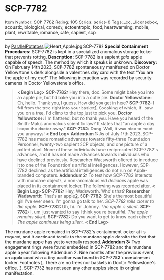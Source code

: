 # SCP-7782
Item Number: SCP-7782
Rating: 105
Series: series-8
Tags: _cc, _licensebox, acoustic, biological, comedy, ectoentropic, food, heartwarming, mobile, plant, rewritable, romance, safe, sapient, scp

---

by [ParallelPotatoes](/parallels-potato-page)
![Heart_Apple.jpg](https://scp-wiki.wdfiles.com/local--files/scp-7782/Heart_Apple.jpg)
SCP-7782
**Special Containment Procedures:** SCP-7782 is kept in a specialized anomalous storage locker that prevents rotting.
**Description:** SCP-7782 is a sapient _gala_ apple capable of speech. The method by which it speaks is unknown.
**Discovery:** On February 14th 2023, SCP-7782 spontaneously manifested on Doctor Yellowstone's desk alongside a valentines day card with the text "You are the apple of my eye!" The following interaction was recorded by security cameras in Doctor Yellowstone's office.
> **< Begin Log>**
> **SCP-7782:** Hey there, doc. Some might bake you into an apple pie, but I'd bake you into a cutie pie.
> **Doctor Yellowstone:** Oh, hello. Thank you, I guess. How did you get in here?
> **SCP-7782:** I fell from the tree right into your basket[1](javascript:;). Speaking of which, if I saw you on a tree, I'd climb to the top just to pick you.
> **Doctor Yellowstone:** I'm flattered, but no thank you. Have you heard of the Smith-Malus anomalous scientific law? It states that "an apple a day keeps the doctor away."
> **SCP-7782:** Dang. Well, it was nice to meet you anyways!
> **< End Log>**
**Addendum 1:** As of July 17th 2023, SCP-7782 has made romantic advances towards fifty-three Foundation Personnel, twenty-two sapient SCP objects, and one picture of a potted plant. None of these individuals have reciprocated SCP-7782's advances, and it has not made advances towards individuals who have declined previously. Researcher Wadsworth offered to introduce it to one of the Foundation's artificial intelligences. However, SCP-7782 declined, as the artificial intelligences do not run on Apple-branded computers.
**Addendum 2:** To test how SCP-7782 interacts with mundane objects, a non-anomalous _red delicious_ apple was placed in its containment locker. The following was recorded after.
**< Begin Log>**
**SCP-7782:** Hey, Wadsworth. Who's that?
**Researcher Wadsworth:** That's an apple[2](javascript:;).
**SCP-7782:** She's the most beautiful girl I've ever seen. I'm gonna go talk to her.
_SCP-7782 rolls closer to the apple._
**SCP-7782:** Uh, hi. I'm Johnny.
_The apple is silent._
**SCP-7782:** I, um, just wanted to say I think you're beautiful.
_The apple remains silent._
**SCP-7782:** Do you want to get to know each other?
_The apple continues being silent._
**< End Log>**
  
The mundane apple remained in SCP-7782's containment locker at its request, and it continued to talk to the mundane apple despite the fact that the mundane apple has yet to verbally respond. 
**Addendum 3:** Two engagement rings were found embedded in SCP-7782 and the mundane apple a year following Addendum 2. Nine months after the previous event, an apple seed with a tiny pacifier was found in SCP-7782's containment locker.
Footnotes
[1](javascript:;). There are no trees nor baskets in Doctor Yellowstone's office.
[2](javascript:;). SCP-7782 has not seen any other apples since its original manifestation.
